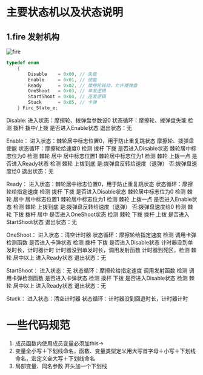 # 主要状态机以及状态说明

## 1.fire 发射机构

![fire](https://gitee.com/lzero123/typora_-img/raw/master/PicGo/fire.png)

```c
typedef enum
    {
        Disable    = 0x00, // 失能
        Enable     = 0x01, // 使能
        Ready      = 0x02, // 摩擦轮转动，允许播弹盘
        OneShoot   = 0x03, // 单发逻辑
        StartShoot = 0x04, // 连发逻辑
        Stuck      = 0x05, // 卡弹
    } Firc_State_e;
```

Disable:
	进入状态：摩擦轮、拨弹盘参数设0
	状态循环：摩擦轮、拨弹盘失能
			  检测 拨杆 拨中/上拨 是否进入Enable状态
	退出状态：无

Enable：
	进入状态：棘轮居中标志位置0，用于防止重复跳状态
			  摩擦轮、拨弹盘使能
	状态循环：摩擦轮给速度0
			  检测 拨杆 下拨 是否进入Disable状态
			  棘轮居中标志位为0 检测 棘轮 居中 居中标志位置1
			  棘轮居中标志位为1 检测 棘轮 上拨一点 是否进入Ready状态
			  检测 棘轮 上拨到底 是:拨弹盘反转给速度（退弹） 否:拨弹盘速度给0
	退出状态：无

Ready：
	进入状态：棘轮居中标志位置0，用于防止重复跳状态
	状态循环：摩擦轮给指定速度
			  检测 拨杆 下拨 是否进入Disable状态
			  棘轮居中标志位为0 检测 棘轮 居中 居中标志位置1
			  棘轮居中标志位为1 检测 棘轮 上拨一点 是否进入Enable状态
			  检测 棘轮 上拨到底 是:拨弹盘反转给速度（退弹） 否:拨弹盘速度给0
			  检测 棘轮 下拨 拨杆 居中 是否进入OneShoot状态
			  检测 棘轮 下拨 拨杆 上拨 是否进入StartShoot状态
	退出状态：无

OneShoot：
	进入状态：清空计时器
	状态循环：摩擦轮给指定速度
			  检测 调用卡弹检测函数 是否进入卡弹状态
			  检测 拨杆 下拨 是否进入Disable状态
			  计时器没到单发时长，计时器计时
			  计时器没到单发时长，调用发射函数
			  计时器到死区，检测 棘轮 居中以上 进入Ready状态
	退出状态：无

StartShoot：
	进入状态：无
	状态循环：摩擦轮给指定速度
			  调用发射函数
			  检测 调用卡弹检测函数 是否进入卡弹状态
			  检测 拨杆 下拨 是否进入Disable状态
			  检测 棘轮 居中以上 进入Ready状态
	退出状态：无

Stuck：
	进入状态：清空计时器
	状态循环：计时器没到回退时长，计时器计时
			  



# 一些代码规范

1. 成员函数内使用成员变量必须加this->
2. 变量全小写＋下划线命名，函数、变量类型定义用大写首字母＋小写＋下划线命名，宏定义全大写＋下划线命名
3. 局部变量、同名参数 开头加一个下划线
